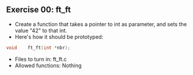 ## Exercise 00: ft_ft
+ Create a function that takes a pointer to int as parameter, and sets the value "42" to that int.
+ Here's how it should be prototyped:
```C
void	ft_ft(int *nbr);
```
+ Files to turn in: ft_ft.c
+ Allowed functions: Nothing